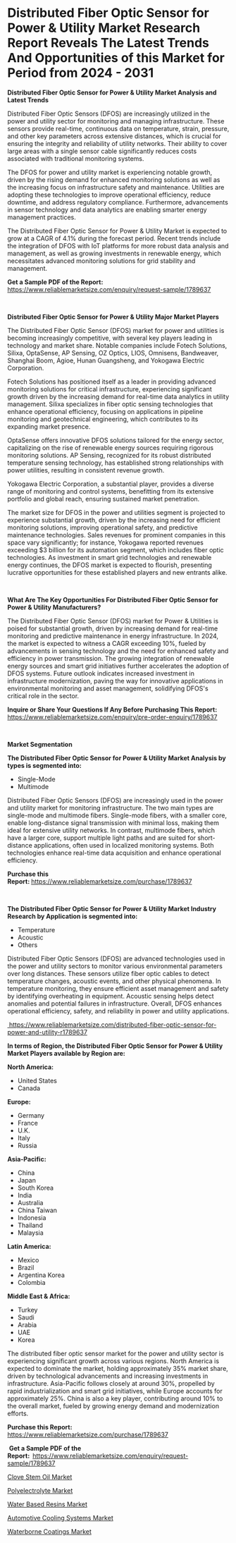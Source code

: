 <p><h1>Distributed Fiber Optic Sensor for Power & Utility Market Research Report Reveals The Latest Trends And Opportunities of this Market for Period from 2024 - 2031</h1></p><p><strong>Distributed Fiber Optic Sensor for Power & Utility Market Analysis and Latest Trends</strong></p>
<p><p>Distributed Fiber Optic Sensors (DFOS) are increasingly utilized in the power and utility sector for monitoring and managing infrastructure. These sensors provide real-time, continuous data on temperature, strain, pressure, and other key parameters across extensive distances, which is crucial for ensuring the integrity and reliability of utility networks. Their ability to cover large areas with a single sensor cable significantly reduces costs associated with traditional monitoring systems.</p><p>The DFOS for power and utility market is experiencing notable growth, driven by the rising demand for enhanced monitoring solutions as well as the increasing focus on infrastructure safety and maintenance. Utilities are adopting these technologies to improve operational efficiency, reduce downtime, and address regulatory compliance. Furthermore, advancements in sensor technology and data analytics are enabling smarter energy management practices.</p><p>The Distributed Fiber Optic Sensor for Power & Utility Market is expected to grow at a CAGR of 4.1% during the forecast period. Recent trends include the integration of DFOS with IoT platforms for more robust data analysis and management, as well as growing investments in renewable energy, which necessitates advanced monitoring solutions for grid stability and management.</p></p>
<p><strong>Get a Sample PDF of the Report:&nbsp;</strong> <a href="https://www.reliablemarketsize.com/enquiry/request-sample/1789637?utm_campaign=1140&utm_medium=2&utm_source=Github&utm_content=ia&utm_term=09102024&utm_id=distributed-fiber-optic-sensor-for-power-utility">https://www.reliablemarketsize.com/enquiry/request-sample/1789637</a></p>
<p>&nbsp;</p>
<p><strong>Distributed Fiber Optic Sensor for Power & Utility Major Market Players</strong></p>
<p><p>The Distributed Fiber Optic Sensor (DFOS) market for power and utilities is becoming increasingly competitive, with several key players leading in technology and market share. Notable companies include Fotech Solutions, Silixa, OptaSense, AP Sensing, OZ Optics, LIOS, Omnisens, Bandweaver, Shanghai Boom, Agioe, Hunan Guangsheng, and Yokogawa Electric Corporation.</p><p>Fotech Solutions has positioned itself as a leader in providing advanced monitoring solutions for critical infrastructure, experiencing significant growth driven by the increasing demand for real-time data analytics in utility management. Silixa specializes in fiber optic sensing technologies that enhance operational efficiency, focusing on applications in pipeline monitoring and geotechnical engineering, which contributes to its expanding market presence.</p><p>OptaSense offers innovative DFOS solutions tailored for the energy sector, capitalizing on the rise of renewable energy sources requiring rigorous monitoring solutions. AP Sensing, recognized for its robust distributed temperature sensing technology, has established strong relationships with power utilities, resulting in consistent revenue growth.</p><p>Yokogawa Electric Corporation, a substantial player, provides a diverse range of monitoring and control systems, benefitting from its extensive portfolio and global reach, ensuring sustained market penetration.</p><p>The market size for DFOS in the power and utilities segment is projected to experience substantial growth, driven by the increasing need for efficient monitoring solutions, improving operational safety, and predictive maintenance technologies. Sales revenues for prominent companies in this space vary significantly; for instance, Yokogawa reported revenues exceeding $3 billion for its automation segment, which includes fiber optic technologies. As investment in smart grid technologies and renewable energy continues, the DFOS market is expected to flourish, presenting lucrative opportunities for these established players and new entrants alike.</p></p>
<p>&nbsp;</p>
<p><strong>What Are The Key Opportunities For Distributed Fiber Optic Sensor for Power & Utility Manufacturers?</strong></p>
<p><p>The Distributed Fiber Optic Sensor (DFOS) market for Power & Utilities is poised for substantial growth, driven by increasing demand for real-time monitoring and predictive maintenance in energy infrastructure. In 2024, the market is expected to witness a CAGR exceeding 10%, fueled by advancements in sensing technology and the need for enhanced safety and efficiency in power transmission. The growing integration of renewable energy sources and smart grid initiatives further accelerates the adoption of DFOS systems. Future outlook indicates increased investment in infrastructure modernization, paving the way for innovative applications in environmental monitoring and asset management, solidifying DFOS's critical role in the sector.</p></p>
<p><strong>Inquire or Share Your Questions If Any Before Purchasing This Report:</strong> <a href="https://www.reliablemarketsize.com/enquiry/pre-order-enquiry/1789637?utm_campaign=1140&utm_medium=2&utm_source=Github&utm_content=ia&utm_term=09102024&utm_id=distributed-fiber-optic-sensor-for-power-utility">https://www.reliablemarketsize.com/enquiry/pre-order-enquiry/1789637</a></p>
<p>&nbsp;</p>
<p><strong>Market Segmentation</strong></p>
<p><strong>The Distributed Fiber Optic Sensor for Power & Utility Market Analysis by types is segmented into:</strong></p>
<p><ul><li>Single-Mode</li><li>Multimode</li></ul></p>
<p><p>Distributed Fiber Optic Sensors (DFOS) are increasingly used in the power and utility market for monitoring infrastructure. The two main types are single-mode and multimode fibers. Single-mode fibers, with a smaller core, enable long-distance signal transmission with minimal loss, making them ideal for extensive utility networks. In contrast, multimode fibers, which have a larger core, support multiple light paths and are suited for short-distance applications, often used in localized monitoring systems. Both technologies enhance real-time data acquisition and enhance operational efficiency.</p></p>
<p><strong>Purchase this Report:&nbsp;</strong><a href="https://www.reliablemarketsize.com/purchase/1789637?utm_campaign=1140&utm_medium=2&utm_source=Github&utm_content=ia&utm_term=09102024&utm_id=distributed-fiber-optic-sensor-for-power-utility">https://www.reliablemarketsize.com/purchase/1789637</a></p>
<p>&nbsp;</p>
<p><strong>The Distributed Fiber Optic Sensor for Power & Utility Market Industry Research by Application is segmented into:</strong></p>
<p><ul><li>Temperature</li><li>Acoustic</li><li>Others</li></ul></p>
<p><p>Distributed Fiber Optic Sensors (DFOS) are advanced technologies used in the power and utility sectors to monitor various environmental parameters over long distances. These sensors utilize fiber optic cables to detect temperature changes, acoustic events, and other physical phenomena. In temperature monitoring, they ensure efficient asset management and safety by identifying overheating in equipment. Acoustic sensing helps detect anomalies and potential failures in infrastructure. Overall, DFOS enhances operational efficiency, safety, and reliability in power and utility applications.</p></p>
<p><a href="https://www.reliablemarketsize.com/distributed-fiber-optic-sensor-for-power-and-utility-r1789637?utm_campaign=1140&utm_medium=2&utm_source=Github&utm_content=ia&utm_term=09102024&utm_id=distributed-fiber-optic-sensor-for-power-utility">&nbsp;https://www.reliablemarketsize.com/distributed-fiber-optic-sensor-for-power-and-utility-r1789637</a></p>
<p><strong>In terms of Region, the Distributed Fiber Optic Sensor for Power & Utility Market Players available by Region are:</strong></p>
<p>
    <p> <strong> North America: </strong>
        <ul>
            <li>United States</li>
            <li>Canada</li>
        </ul>
        </p> 
    <p> <strong> Europe: </strong>
        <ul>
            <li>Germany</li>
            <li>France</li>
            <li>U.K.</li>
            <li>Italy</li>
            <li>Russia</li>
        </ul>
        </p> 
    <p> <strong> Asia-Pacific: </strong>
        <ul>
            <li>China</li>
            <li>Japan</li>
            <li>South Korea</li>
            <li>India</li>
            <li>Australia</li>
            <li>China Taiwan</li>
            <li>Indonesia</li>
            <li>Thailand</li>
            <li>Malaysia</li>
        </ul>
        </p> 
    <p> <strong> Latin America: </strong>
        <ul>
            <li>Mexico</li>
            <li>Brazil</li>
            <li>Argentina Korea</li>
            <li>Colombia</li>
        </ul>
        </p> 
    <p> <strong> Middle East & Africa: </strong>
        <ul>
            <li>Turkey</li>
            <li>Saudi</li>
            <li>Arabia</li>
            <li>UAE</li>
            <li>Korea</li>
        </ul>
    </p>
    </p>
<p><p>The distributed fiber optic sensor market for the power and utility sector is experiencing significant growth across various regions. North America is expected to dominate the market, holding approximately 35% market share, driven by technological advancements and increasing investments in infrastructure. Asia-Pacific follows closely at around 30%, propelled by rapid industrialization and smart grid initiatives, while Europe accounts for approximately 25%. China is also a key player, contributing around 10% to the overall market, fueled by growing energy demand and modernization efforts.</p></p>
<p><strong>Purchase this Report: </strong><a href="https://www.reliablemarketsize.com/purchase/1789637?utm_campaign=1140&utm_medium=2&utm_source=Github&utm_content=ia&utm_term=09102024&utm_id=distributed-fiber-optic-sensor-for-power-utility">https://www.reliablemarketsize.com/purchase/1789637</a></p>
<p>&nbsp;<strong>Get a Sample PDF of the Report:&nbsp;&nbsp;</strong><a href="https://www.reliablemarketsize.com/enquiry/request-sample/1789637?utm_campaign=1140&utm_medium=2&utm_source=Github&utm_content=ia&utm_term=09102024&utm_id=distributed-fiber-optic-sensor-for-power-utility">https://www.reliablemarketsize.com/enquiry/request-sample/1789637</a></p>
<p><strong></strong></p>
<p><p><a href="https://www.linkedin.com/pulse/insights-clove-stem-oil-market-size-which-expanding-109-cagr-from-x21hc?utm_campaign=1140&utm_medium=2&utm_source=Github&utm_content=ia&utm_term=09102024&utm_id=distributed-fiber-optic-sensor-for-power-utility">Clove Stem Oil Market</a></p><p><a href="https://www.linkedin.com/pulse/market-leaders-laggards-global-polyelectrolyte-trends-forecast-f0xbf?utm_campaign=1140&utm_medium=2&utm_source=Github&utm_content=ia&utm_term=09102024&utm_id=distributed-fiber-optic-sensor-for-power-utility">Polyelectrolyte Market</a></p><p><a href="https://www.linkedin.com/pulse/global-water-based-resins-market-trends-forecasts-strategic-lngcf?utm_campaign=1140&utm_medium=2&utm_source=Github&utm_content=ia&utm_term=09102024&utm_id=distributed-fiber-optic-sensor-for-power-utility">Water Based Resins Market</a></p><p><a href="https://www.linkedin.com/pulse/decoding-automotive-cooling-systems-industry-dynamics-strategic-23spe?utm_campaign=1140&utm_medium=2&utm_source=Github&utm_content=ia&utm_term=09102024&utm_id=distributed-fiber-optic-sensor-for-power-utility">Automotive Cooling Systems Market</a></p><p><a href="https://www.linkedin.com/pulse/global-waterborne-coatings-nexus-sector-confluences-regional-catalysts-rmzlc?utm_campaign=1140&utm_medium=2&utm_source=Github&utm_content=ia&utm_term=09102024&utm_id=distributed-fiber-optic-sensor-for-power-utility">Waterborne Coatings Market</a></p></p>